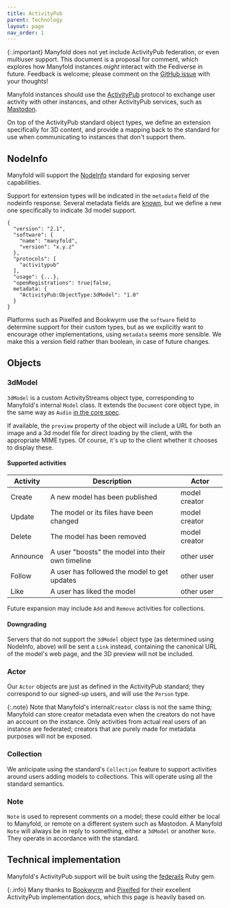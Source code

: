 ```yaml
---
title: ActivityPub
parent: Technology
layout: page
nav_order: 1
---
```


{:.important}
Manyfold does not yet include ActivityPub federation, or even multiuser support. This document is a proposal for comment, which explores how Manyfold instances _might_ interact with the Fediverse in future. Feedback is welcome; please comment on the [GitHub issue](https://github.com/manyfold3d/manyfold/issues/1389) with your thoughts!

Manyfold instances should use the [ActivityPub](http://activitypub.rocks/) protocol to exchange user activity with other instances, and other ActivityPub services, such as [Mastodon](https://joinmastodon.org/).

On top of the ActivityPub standard object types, we define an extension specifically for 3D content, and provide a mapping back to the standard for use when communicating to instances that don't support them.

## NodeInfo

Manyfold will support the [NodeInfo](https://nodeinfo.diaspora.software/) standard for exposing server capabilities.

Support for extension types will be indicated in the `metadata` field of the nodeinfo response. Several metadata fields are [known](https://codeberg.org/thefederationinfo/nodeinfo_metadata_survey), but we define a new one specifically to indicate 3d model support.

```
{
  "version": "2.1",
  "software": {
    "name": "manyfold",
    "version": "x.y.z"
  },
  "protocols": [
    "activitypub"
  ],
  "usage": {...},
  "openRegistrations": true|false,
  metadata: {
    "ActivityPub:ObjectType:3dModel": "1.0"
  }
}
```

Platforms such as Pixelfed and Bookwyrm use the `software` field to determine support for their custom types, but as we explicitly want to encourage other implementations, using `metadata` seems more sensible. We make this a version field rather than boolean, in case of future changes.

## Objects

### 3dModel

`3dModel` is a custom ActivityStreams object type, corresponding to Manyfold's internal `Model` class. It extends the `Document` core object type, in the same way as `Audio` [in the core spec](https://www.w3.org/TR/activitystreams-vocabulary/#dfn-audio).

If available, the `preview` property of the object will include a URL for both an image and a 3d model file for direct loading by the client, with the appropriate MIME types. Of course, it's up to the client whether it chooses to display these.

#### Supported activities

|Activity|Description|Actor|
|-|-|-|
|Create|A new model has been published|model creator|
|Update|The model or its files have been changed|model creator|
|Delete|The model has been removed|model creator|
|Announce|A user "boosts" the model into their own timeline|other user|
|Follow|A user has followed the model to get updates|other user|
|Like|A user has liked the model|other user|

Future expansion may include `Add` and `Remove` activities for collections.

#### Downgrading

Servers that do not support the `3dModel` object type (as determined using NodeInfo, above) will be sent a `Link` instead, containing the canonical URL of the model's web page, and the 3D preview will not be included.

### Actor

Our `Actor` objects are just as defined in the ActivityPub standard; they correspond to our signed-up users, and will use the `Person` type.

{:.note}
Note that Manyfold's internal`Creator` class is not the same thing; Manyfold can store creator metadata even when the creators do not have an account on the instance. Only activities from actual real users of an instance are federated; creators that are purely made for metadata purposes will not be exposed.

### Collection

We anticipate using the standard's `Collection` feature to support activities around users adding models to collections. This will operate using all the standard semantics.

### Note

`Note` is used to represent comments on a model; these could either be local to Manyfold, or remote on a different system such as Mastodon. A Manyfold `Note` will always be in reply to something, either a `3dModel` or another `Note`. They operate in accordance with the standard.

## Technical implementation

Manyfold's ActivityPub support will be built using the [federails](https://gitlab.com/experimentslabs/federails) Ruby gem.

{:.info}
Many thanks to [Bookwyrm](https://docs.joinbookwyrm.com/activitypub.html) and [Pixelfed](https://docs.pixelfed.org/spec/ActivityPub.html) for their excellent ActivityPub implementation docs, which this page is heavily based on.
